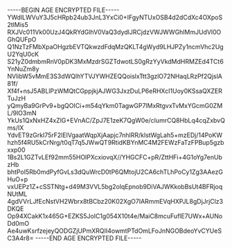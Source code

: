 -----BEGIN AGE ENCRYPTED FILE-----
YWdlLWVuY3J5cHRpb24ub3JnL3YxCi0+IFgyNTUxOSB4d2dCdXc4OXpoS2tlMis5
RXJVc011Vk00UzJ4QkRYdGlhV0VaQ3dydlJRCjdzVWJWWGhlMmJUdVl0OGhQUFpO
Q1NzTzFMbXpaOHgzbEVTQkwzdFdqMzQKLT4gWyd9LHJPZy1ncmVhc2UgU2YqU0cK
S21yZ0dmbmRnV0pDK3MxMzdrSGZTdwotLS0gRzYyVkdMdHRMZEd4TCt6YnNuZm8y
NVlibW5vMmE3S3dWQlhYTVJYWHZEQQoislxTtt3gzlO72NHaqLRzPf2QjslA81f/
Xf4f+nsJ5ABLlPzWMQtCGppjkjAJWG3JxzDuLP6eRHXcI1Uoy0KSsaQXZERTuJzH
yQmyBa9GrPv9+bgQOICi+m54qYkm0TagwGP7lMxRtgvxTvMxYGcmG0ZML/9lO3mN
YkUs1QxNxHZ4xZlG+EVnAC/ZpJ7E1zeK7QgW0e/cIumrCQ8HbLq4cqZxbvQms/IX
YdvET9zGrkl75rF2lEIVgaatWqpXjAapjc7nhIRR/klstWgLah5+mzEDj/14PoKW
hzh5f4RU5kCrNrg/t0qT7q5JWwQT9RtidKBYnMC4M2FEWzFaTzFPBup5gzbxxp00
1Bs2L1GZTvLEf92mm55HOlPXcxiovqX//YHGCFC+pR/ZttHFi+4G1oYg7enUbzHb
bhtPoI5Rb0mdPyfGvLs3dQuWrcD0tP6QMtojU2CA6chTLhPoCy1Zg3AAezGHuO+p
vxUEPz1Z+cSSTNtg+d49M3VVL5bg2olqEpnob9DiVAJWKkobBsUt4BFRjoqNUtML
4gdVVrLJfEcNstVH2Wbrx8tBCbz20K02XgO7IARmmEVqHXPJL8gDjJrjClz3DKQE
Op94XCakK1x465G+EZKS5JolC1g054X10t4e/MaiC8mcuFuflE7UWx+AUNoDd0mO
Ae4uwKsrfzejeyQODGZjUPmXRQII4owmtPTdOmLFoJnNGOBdeoYvCYUeSC3A4r8=
-----END AGE ENCRYPTED FILE-----
